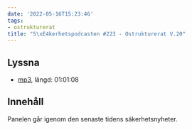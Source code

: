 ```yaml
---
date: '2022-05-16T15:23:46'
tags:
- ostrukturerat
title: "S\xE4kerhetspodcasten #223 - Ostrukturerat V.20"
---
```

## Lyssna
* [mp3](https://traffic.libsyn.com/secure/sakerhetspodcasten/2022-05-11_Ostrukt.mp3?dest-id=117848), längd: 01:01:08

## Innehåll
Panelen går igenom den senaste tidens säkerhetsnyheter.
